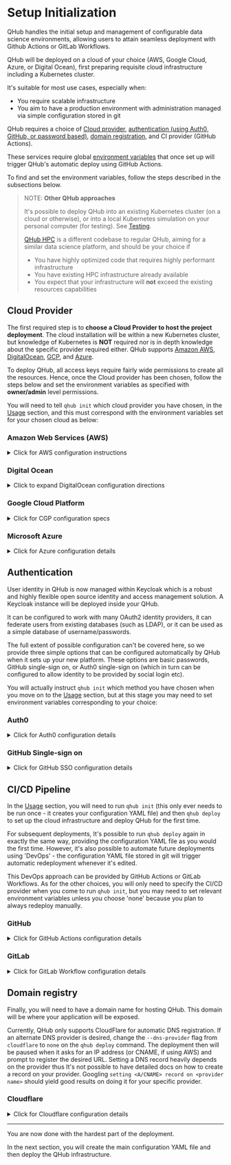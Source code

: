 # Setup Initialization

QHub handles the initial setup and management of configurable data
science environments, allowing users to attain seamless deployment
with Github Actions or GitLab Workflows.

QHub will be deployed on a cloud of your choice (AWS, Google Cloud, Azure, or Digital Ocean), first preparing requisite cloud infrastructure including a Kubernetes cluster.

It's suitable for most use cases, especially when:
- You require scalable infrastructure
- You aim to have a production environment with administration managed via simple configuration stored in git

QHub requires a choice of [Cloud
provider](#cloud-provider), [authentication (using Auth0, GitHub, or
password based)](#authentication), [domain
registration](#domain-registry), and CI provider (GitHub Actions).

These services require global [environment
variables](https://linuxize.com/post/how-to-set-and-list-environment-variables-in-linux/)
that once set up will trigger QHub's automatic deploy using GitHub
Actions.

To find and set the environment variables, follow the steps described
in the subsections below.

> NOTE: **Other QHub approaches**
>
> It's possible to deploy QHub into an existing Kubernetes cluster (on a cloud or otherwise), or into a local Kubernetes simulation on your personal computer (for testing). See [Testing](../dev_guide/testing.md).
>
> [QHub HPC](https://hpc.qhub.dev/) is a different codebase to regular QHub, aiming for a similar data science platform, and should be your choice if
> - You have highly optimized code that requires highly performant infrastructure
> - You have existing HPC infrastructure already available
> - You expect that your infrastructure will **not** exceed the existing resources capabilities

## Cloud Provider

The first required step is to **choose a Cloud Provider to host the
project deployment**. The cloud installation will be within a new Kubernetes cluster,
but knowledge of Kubernetes is **NOT** required nor is in depth
knowledge about the specific provider required either. QHub supports
[Amazon AWS](#amazon-web-services-aws),
[DigitalOcean](#digital-ocean), [GCP](#google-cloud-platform), and
[Azure](#microsoft-azure).

To deploy QHub, all access keys require fairly wide permissions to
create all the resources. Hence, once the Cloud provider has been
chosen, follow the steps below and set the environment variables as
specified with **owner/admin** level permissions.

You will need to tell `qhub init` which cloud provider you have chosen, in the [Usage](usage.md) section, and this must correspond with the environment variables set for your chosen cloud as below:

### Amazon Web Services (AWS)
<details><summary>Click for AWS configuration instructions </summary>

Please see these instructions for [creating an IAM
role](https://docs.aws.amazon.com/IAM/latest/UserGuide/id_roles_create.html)
with administrator permissions. Upon generation, the IAM role will provide a public **access
key ID** and a **secret key** which will need to be added to the environment variables.

To define the environment variables paste the commands below with your respective keys.

```bash
export AWS_ACCESS_KEY_ID="HAKUNAMATATA"
export AWS_SECRET_ACCESS_KEY="iNtheJUng1etheMightyJUNgleTHEl10N51eEpsT0n1ghy;"
```
</details>

### Digital Ocean
<details><summary>Click to expand DigitalOcean configuration directions </summary>

Please see these instructions for [creating a Digital Ocean
token](https://www.digitalocean.com/docs/apis-clis/api/create-personal-access-token/). In
addition to a `token`, a `spaces key` (similar to AWS S3) credentials are also required. Follow the instructions on the
[official docs](https://www.digitalocean.com/community/tutorials/how-to-create-a-digitalocean-space-and-api-key) for more information.
> Note: DigitalOcean's permissions model isn't as fine-grained as the other supported Cloud providers.

Set the required environment variables as specified below:

```bash
export DIGITALOCEAN_TOKEN=""          # API token required to generate resources
export SPACES_ACCESS_KEY_ID=""        # public access key for access spaces
export SPACES_SECRET_ACCESS_KEY=""    # the private key for access spaces
export AWS_ACCESS_KEY_ID=""           # set this variable with the same value as `SPACES_ACCESS_KEY_ID`
export AWS_SECRET_ACCESS_KEY=""       # set this variable identical to `SPACES_SECRET_ACCESS_KEY`
```
</details>

### Google Cloud Platform

<details><summary>Click for CGP configuration specs </summary>

Follow [these detailed instructions](https://cloud.google.com/iam/docs/creating-managing-service-accounts) to create a
Google Service Account with **owner level** permissions. Then, follow the steps described on the official
[GCP docs](https://cloud.google.com/iam/docs/creating-managing-service-account-keys#iam-service-account-keys-create-console)
to create and download a JSON credentials file. Store this credentials file in a well known location and make sure to
set yourself exclusive permissions.

You can change the file permissions by running the command `chmod 600 <filename>` on your terminal.

In this case the environment variables will be such as follows:
```bash
export GOOGLE_CREDENTIALS="path/to/JSON/file/with/credentials"
export PROJECT_ID="projectIDName"
```
> NOTE: the [`PROJECT_ID` variable](https://cloud.google.com/resource-manager/docs/creating-managing-projects) can be
> found at the Google Console homepage, under `Project info`.
</details>

### Microsoft Azure

<details><summary>Click for Azure configuration details </summary>

Follow [these instructions](https://registry.terraform.io/providers/hashicorp/azurerm/latest/docs/guides/service_principal_client_secret#creating-a-service-principal-in-the-azure-portal)
to create a Service Principal in the Azure Portal. After completing the steps described on the link, set the following environment variables such as below:
```bash
export ARM_CLIENT_ID=""           # application (client) ID
export ARM_CLIENT_SECRET=""       # client's secret
export ARM_SUBSCRIPTION_ID=""     # value available at the `Subscription` section under the `Overview` tab
export ARM_TENANT_ID=""           # field available under `Azure Active Directories` > `Properties` > `Tenant ID`
```
> NOTE 1: Having trouble finding your Subscription ID? [Azure's official docs](https://docs.microsoft.com/en-us/azure/media-services/latest/how-to-set-azure-subscription?tabs=portal)
> might help.

> NOTE 2: [Tenant ID](https://docs.microsoft.com/en-us/azure/active-directory/fundamentals/active-directory-how-to-find-tenant)
> values can be also found using PowerShell and CLI.
</details>

## Authentication

User identity in QHub is now managed within Keycloak which is a robust and highly flexible open source identity and access management solution. A Keycloak instance will be deployed inside your QHub.

It can be configured to work with many OAuth2 identity providers, it can federate users from existing databases (such as LDAP), or it can be used as a simple database of username/passwords.

The full extent of possible configuration can't be covered here, so we provide three simple options that can be configured automatically by QHub when it sets up your new platform. These options are basic passwords, GitHub single-sign on, or Auth0 single-sign on (which in turn can be configured to allow identity to be provided by social login etc).

You will actually instruct `qhub init` which method you have chosen when you move on to the [Usage](usage.md) section, but at this stage you may need to set environment variables corresponding to your choice:

### Auth0

<details><summary>Click for Auth0 configuration details </summary>

Auth0 is a great choice to enable flexible authentication via multiple
providers. To create the necessary access tokens you will need to have
an [Auth0](https://auth0.com/) account and be logged in. [Directions
for creating an Auth0
application](https://auth0.com/docs/applications/set-up-an-application/register-machine-to-machine-applications).

- Click on the `Applications` button on the left
- Select `Create Application` > `Machine to Machine Applications` > `Auth0 Management API` from the dropdown menu
- Next, click `All` next to `Select all` and click `Authorize`
- Set the variable `AUTH0_CLIENT_ID` equal to the `Cliend ID` string, and do the same for the `Client secret` by running the command below.

The following environment variables must be set:

 - `AUTH0_CLIENT_ID`: client ID of Auth0 machine-to-machine application
 - `AUTH0_CLIENT_SECRET`: secret ID of Auth0 machine-to-machine application
 - `AUTH0_DOMAIN`: Finally, set the `AUTH0_DOMAIN` variable to your account name (indicated on the upper right-hand
   corner) appended with `.auth0.com`, for example:

```bash
export AUTH_DOMAIN="qhub-test.auth0.com" # in case the account was called 'qhub-test'
```
</details>

### GitHub Single-sign on

<details><summary>Click for GitHub SSO configuration details </summary>

To use GitHub as a single-sign on provider, you will need to create a new OAuth2 app.

No environment variables are needed for this - you will be given the relevant information and prompted for various inputs during the next stage, when you run [`qhub init`](./usage.md) if you provide the flag `--auth-provider github`. This will be covered when you reach that point in this documentation.
</details>

## CI/CD Pipeline

In the [Usage](usage.md) section, you will need to run `qhub init` (this only ever needs to be run once - it creates your configuration YAML file) and then `qhub deploy` to set up the cloud infrastructure and deploy QHub for the first time.

For subsequent deployments, It's possible to run `qhub deploy` again in exactly the same way, providing the configuration YAML file as you would the first time. However, it's also possible to automate future deployments using 'DevOps' - the configuration YAML file stored in git will trigger automatic redeployment whenever it's edited.

This DevOps approach can be provided by GitHub Actions or GitLab Workflows. As for the other choices, you will only need to specify the CI/CD provider when you come to run `qhub init`, but you may need to set relevant environment variables unless you choose 'none' because you plan to always redeploy manually.

### GitHub

<details><summary>Click for GitHub Actions configuration details </summary>

QHub uses GitHub Actions to enable [Infrastructure as
Code](https://en.wikipedia.org/wiki/Infrastructure_as_code) and
trigger the CI/CD checks on the configuration file that automatically
generates the deployment modules for the infrastructure. To
do that, it will be necessary to set the GitHub username and token as
environment variables. First create a github personal access token via
[these
instructions](https://docs.github.com/en/github/authenticating-to-github/creating-a-personal-access-token). The
token needs permissions to create a repo and create secrets on the
repo. At the moment we don't have the permissions well scoped out so
to be on the safe side enable all permissions.

 - `GITHUB_USERNAME`: your GitHub username
 - `GITHUB_TOKEN`: token generated by GitHub
</details>

### GitLab

<details><summary>Click for GitLab Workflow configuration details </summary>

If you want to use GitLab CI to automatically deploy changes to your configuration, then no extra environment variables are needed for this.

All git repo and CI setup on GitLab will need to be done manually. At the next stage, when you run [`qhub init`](./usage.md) please provide the flag `--ci-provider gitlab-ci`.

After initial deploy, the documentation should tell you when to commit your configuration files into your GitLab repo. There should be your `qhub-config.yaml` file as well as a generated file called `.gitlab-ci.yml`. You will need to manually set environment variables for your cloud provider as secrets in your GitLab CI for the repo.
</details>

## Domain registry

Finally, you will need to have a domain name for hosting QHub. This
domain will be where your application will be exposed.

Currently, QHub only supports CloudFlare for automatic DNS
registration. If an alternate DNS provider is desired, change the
`--dns-provider` flag from `cloudflare` to `none` on the `qhub deploy`
command. The deployment then will be paused when it asks for an IP
address (or CNAME, if using AWS) and prompt to register the desired
URL. Setting a DNS record heavily depends on the provider thus It's
not possible to have detailed docs on how to create a record on your
provider. Googling `setting <A/CNAME> record on <provider name>`
should yield good results on doing it for your specific provider.

### Cloudflare

<details><summary>Click for Cloudflare configuration details </summary>

QHub supports Cloudflare as a DNS provider. If you choose to use Cloudflare, first
create an account, then there are two possible following options:
1. You can either register your application domain name on it, using the
[Cloudflare nameserver](https://support.cloudflare.com/hc/en-us/articles/205195708-Changing-your-domain-nameservers-to-Cloudflare)
(recommended), or
2. You can outright buy a new domain with Cloudflare (this action isn't particularly recommended).

To generate a token [follow these steps](https://developers.cloudflare.com/api/tokens/create):

- Under `Profile`, select the `API Tokens` menu and click on `Create API Token`.
- On `Edit zone DNS` click on `Use Template`.
![screenshot Cloudflare edit Zone DNS](../images/cloudflare_auth_1.png)
- Configure `Permissions` such as the image below:
![screenshot Cloudflare Permissions edit](../images/cloudflare_permissions_2.1.1.png)
- On `Account Resources` set the configuration to include your desired account
![screenshot Cloudflare account resources](../images/cloudflare_account_resources_scr.png)
- On `Zone Resources` set it to `Include | Specific zone` and your domain name
![screenshot Cloudflare account resources](../images/cloudflare_zone_resources.png)
- Click continue to summary
![screenshot Cloudflare summary](../images/cloudflare_summary.png)
- Click on the `Create Token` button and set the token generated as an environment variable on your machine.

Finally, set the environment variable such as:
```bash
 export CLOUDFLARE_TOKEN="cloudflaretokenvalue"
```

</details>

----

You are now done with the hardest part of the deployment.

In the next section, you will create the main configuration YAML file and then deploy the QHub infrastructure.
